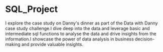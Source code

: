 # SQL_Project
I explore the case study on Danny's dinner as part of the Data with Danny case study challenge.I dive deep into the data and leverage basic and intermediate sql functions to analyse the data and drive insights from the information.I showcase the power of data analysis in business decision-making and provide valuable insights.
